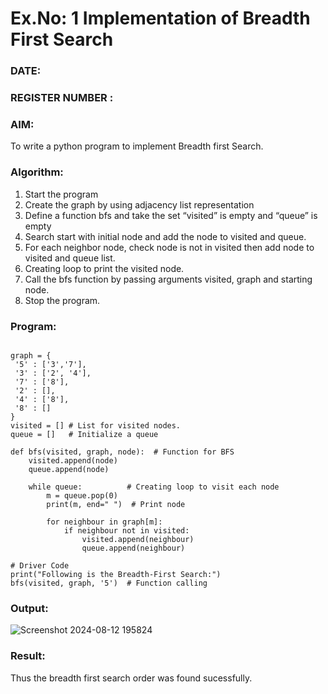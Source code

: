 # Ex.No: 1  Implementation of Breadth First Search 
### DATE:                                                                            
### REGISTER NUMBER : 
### AIM: 
To write a python program to implement Breadth first Search. 
### Algorithm:
1. Start the program
2. Create the graph by using adjacency list representation
3. Define a function bfs and take the set “visited” is empty and “queue” is empty
4. Search start with initial node and add the node to visited and queue.
5. For each neighbor node, check node is not in visited then add node to visited and queue list.
6.  Creating loop to print the visited node.
7.   Call the bfs function by passing arguments visited, graph and starting node.
8.   Stop the program.
### Program:
```

graph = {
 '5' : ['3','7'],
 '3' : ['2', '4'],
 '7' : ['8'],
 '2' : [],
 '4' : ['8'],
 '8' : []
}
visited = [] # List for visited nodes.
queue = []   # Initialize a queue

def bfs(visited, graph, node):  # Function for BFS
    visited.append(node)
    queue.append(node)
    
    while queue:          # Creating loop to visit each node
        m = queue.pop(0) 
        print(m, end=" ")  # Print node
        
        for neighbour in graph[m]:
            if neighbour not in visited:
                visited.append(neighbour)
                queue.append(neighbour)

# Driver Code
print("Following is the Breadth-First Search:")
bfs(visited, graph, '5')  # Function calling

```


### Output:

![Screenshot 2024-08-12 195824](https://github.com/user-attachments/assets/f1c1e372-f34a-4360-a57c-7a25e3149464)



### Result:
Thus the breadth first search order was found sucessfully.
